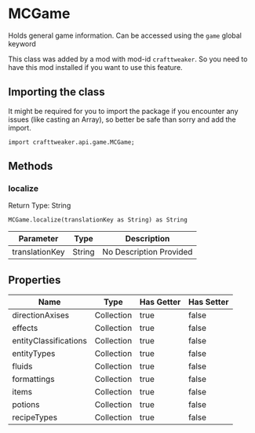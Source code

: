 # MCGame

Holds general game information.
 Can be accessed using the `game` global keyword

This class was added by a mod with mod-id `crafttweaker`. So you need to have this mod installed if you want to use this feature.

## Importing the class

It might be required for you to import the package if you encounter any issues (like casting an Array), so better be safe than sorry and add the import.
```zenscript
import crafttweaker.api.game.MCGame;
```


## Methods

### localize



Return Type: String

```zenscript
MCGame.localize(translationKey as String) as String
```
| Parameter | Type | Description |
|-----------|------|-------------|
| translationKey | String | No Description Provided |

## Properties

| Name | Type | Has Getter | Has Setter |
|------|------|------------|------------|
| directionAxises | Collection | true | false |
| effects | Collection | true | false |
| entityClassifications | Collection | true | false |
| entityTypes | Collection | true | false |
| fluids | Collection | true | false |
| formattings | Collection | true | false |
| items | Collection | true | false |
| potions | Collection | true | false |
| recipeTypes | Collection | true | false |


